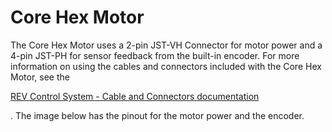 # Core Hex Motor

The Core Hex Motor uses a 2-pin JST-VH Connector for motor power and a 4-pin JST-PH for sensor feedback from the built-in encoder. For more information on using the cables and connectors included with the Core Hex Motor, see the

[REV Control System - Cable and Connectors documentation](https://docs.revrobotics.com/duo-control/control-system-overview/cables-and-connectors)

. The image below has the pinout for the motor power and the encoder.
